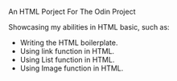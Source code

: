 An HTML Porject For The Odin Project

Showcasing my abilities in HTML basic, such as:
- Writing the HTML boilerplate.
- Using link function in HTML.
- Using List function in HTML.
- Using Image function in HTML.